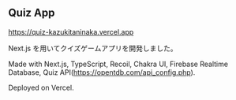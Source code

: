 ## Quiz App

https://quiz-kazukitaninaka.vercel.app

Next.js を用いてクイズゲームアプリを開発しました。

Made with Next.js, TypeScript, Recoil, Chakra UI, Firebase Realtime Database, Quiz API(https://opentdb.com/api_config.php).

Deployed on Vercel.
